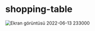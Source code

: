# shopping-table
![Ekran görüntüsü 2022-06-13 233000](https://user-images.githubusercontent.com/99739515/173439964-3fdcedb7-3bce-4bd9-a709-2ddba251f310.png)
